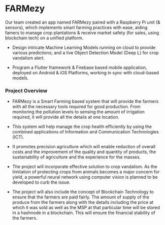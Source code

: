 # FARMezy
Our team created an app named FARMezy paired with a Raspberry Pi unit (& sensors), which implements smart farming practices with ease, aiding famers to manage crop plantations & receive market safety (for sales, using blockchain tech) on a unified platform.

*	Design intricate Machine Learning Models running on cloud to provide various predictions; and a live Object Detection Model (Deep L) for crop vandalism alert.

*	Program a Flutter framework & Firebase based mobile application, deployed on Android & iOS Platforms, working in sync with cloud-based models.

### Project Overview
* FARMezy is a Smart Farming based system that will provide the farmers with all the necessary tools required for good production. From monitoring the pollution levels to sensing the amount of irrigation required, it will provide all the details at one location. 

* This system will help manage the crop health efficiently by using the combined applications of Information and Communication Technologies (ICT).

* It promotes precision agriculture which will enable reduction of overall costs and the improvement of the quality and quantity of products, the sustainability of agriculture and the experience for the masses.

* The project will incorporate effective solution to crop vandalism. As the limitation of protecting crops from animals becomes a major concern for yield, a powerful neural network using computer vision is planned to be developed to curb the issue. 

* The project will also include the concept of Blockchain Technology to ensure that the farmers are paid fairly. The amount of supply of the produce from the farmers along with the details including the price at which it was sold as well as the MSP at that particular time will be stored in a hashnode in a blockchain. This will ensure the financial stability of the farmers. 
